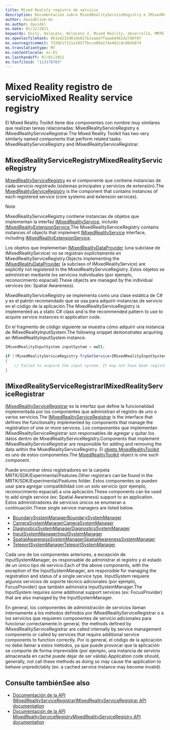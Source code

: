 ```yaml
---
title: Mixed Reality registro de servicio
description: Documentación sobre MixedRealityServiceRegistry e IMixedRealityServiceRegistrar
author: davidkline-ms
ms.author: davidkl
ms.date: 01/12/2021
keywords: Unity, HoloLens, HoloLens 2, Mixed Reality, desarrollo, MRTK
ms.openlocfilehash: 061e4233d61de817b1aaed7faaa6d461427d6f07
ms.sourcegitcommit: f338b1f121a10577bcce08a174e462cdc86d5874
ms.translationtype: MT
ms.contentlocale: es-ES
ms.lasthandoff: 07/01/2021
ms.locfileid: "113176703"
---
```

# <a name="mixed-reality-service-registry"></a><span data-ttu-id="5f17a-104">Mixed Reality registro de servicio</span><span class="sxs-lookup"><span data-stu-id="5f17a-104">Mixed Reality service registry</span></span>

<span data-ttu-id="5f17a-105">El Mixed Reality Toolkit tiene dos componentes con nombre muy similares que realizan tareas relacionadas: MixedRealityServiceRegistry e IMixedRealityServiceRegistrar.</span><span class="sxs-lookup"><span data-stu-id="5f17a-105">The Mixed Reality Toolkit has two very similarly named components that perform related tasks: MixedRealityServiceRegistry and IMixedRealityServiceRegistrar.</span></span>

## <a name="mixedrealityserviceregistry"></a><span data-ttu-id="5f17a-106">MixedRealityServiceRegistry</span><span class="sxs-lookup"><span data-stu-id="5f17a-106">MixedRealityServiceRegistry</span></span>

<span data-ttu-id="5f17a-107">[MixedRealityServiceRegistry](xref:Microsoft.MixedReality.Toolkit.MixedRealityServiceRegistry) es el componente que contiene instancias de cada servicio registrado (sistemas principales y servicios de extensión).</span><span class="sxs-lookup"><span data-stu-id="5f17a-107">The [MixedRealityServiceRegistry](xref:Microsoft.MixedReality.Toolkit.MixedRealityServiceRegistry) is the component that contains instances of each registered service (core systems and extension services).</span></span>

> [!NOTE]
> <span data-ttu-id="5f17a-108">MixedRealityServiceRegistry contiene instancias de objetos que implementan la interfaz [IMixedRealityService,](xref:Microsoft.MixedReality.Toolkit.IMixedRealityService) incluido [IMixedRealityExtensionService.](xref:Microsoft.MixedReality.Toolkit.IMixedRealityExtensionService)</span><span class="sxs-lookup"><span data-stu-id="5f17a-108">The MixedRealityServiceRegistry contains instances of objects that implement [IMixedRealityService](xref:Microsoft.MixedReality.Toolkit.IMixedRealityService) interface, including [IMixedRealityExtensionService](xref:Microsoft.MixedReality.Toolkit.IMixedRealityExtensionService).</span></span>
>
><span data-ttu-id="5f17a-109">Los objetos que implementan [IMixedRealityDataProvider](xref:Microsoft.MixedReality.Toolkit.IMixedRealityDataProvider) (una subclase de IMixedRealityService) no se registran explícitamente en MixedRealityServiceRegistry.</span><span class="sxs-lookup"><span data-stu-id="5f17a-109">Objects implementing the [IMixedRealityDataProvider](xref:Microsoft.MixedReality.Toolkit.IMixedRealityDataProvider) (a subclass of IMixedRealityService) are explicitly not registered in the MixedRealityServiceRegistry.</span></span> <span data-ttu-id="5f17a-110">Estos objetos se administran mediante los servicios individuales (por ejemplo, reconocimiento espacial).</span><span class="sxs-lookup"><span data-stu-id="5f17a-110">These objects are managed by the individual services (ex: Spatial Awareness).</span></span>

<span data-ttu-id="5f17a-111">MixedRealityServiceRegistry se implementa como una clase estática de C# y es el patrón recomendado que se usa para adquirir instancias de servicio en el código de la aplicación.</span><span class="sxs-lookup"><span data-stu-id="5f17a-111">The MixedRealityServiceRegistry is implemented as a static C# class and is the recommended pattern to use to acquire service instances in application code.</span></span>

<span data-ttu-id="5f17a-112">En el fragmento de código siguiente se muestra cómo adquirir una instancia de IMixedRealityInputSystem.</span><span class="sxs-lookup"><span data-stu-id="5f17a-112">The following snippet demonstrates acquiring an IMixedRealityInputSystem instance.</span></span>

```c#
IMixedRealityInputSystem inputSystem = null;

if (!MixedRealityServiceRegistry.TryGetService<IMixedRealityInputSystem>(out inputSystem))
{
    // Failed to acquire the input system. It may not have been registered
}
```

## <a name="imixedrealityserviceregistrar"></a><span data-ttu-id="5f17a-113">IMixedRealityServiceRegistrar</span><span class="sxs-lookup"><span data-stu-id="5f17a-113">IMixedRealityServiceRegistrar</span></span>

<span data-ttu-id="5f17a-114">[IMixedRealityServiceRegistrar](xref:Microsoft.MixedReality.Toolkit.IMixedRealityServiceRegistrar) es la interfaz que define la funcionalidad implementada por los componentes que administran el registro de uno o varios servicios.</span><span class="sxs-lookup"><span data-stu-id="5f17a-114">The [IMixedRealityServiceRegistrar](xref:Microsoft.MixedReality.Toolkit.IMixedRealityServiceRegistrar) is the interface that defines the functionality implemented by components that manage the registration of one or more services.</span></span> <span data-ttu-id="5f17a-115">Los componentes que implementan IMixedRealityServiceRegistrar son responsables de agregar y quitar los datos dentro de MixedRealityServiceRegistry.</span><span class="sxs-lookup"><span data-stu-id="5f17a-115">Components that implement IMixedRealityServiceRegistrar are responsible for adding and removing the data within the MixedRealityServiceRegistry.</span></span> <span data-ttu-id="5f17a-116">El [objeto MixedRealityToolkit](xref:Microsoft.MixedReality.Toolkit.MixedRealityToolkit) es uno de estos componentes.</span><span class="sxs-lookup"><span data-stu-id="5f17a-116">The [MixedRealityToolkit](xref:Microsoft.MixedReality.Toolkit.MixedRealityToolkit) object is one such component.</span></span>

<span data-ttu-id="5f17a-117">Puede encontrar otros registradores en la carpeta MRTK/SDK/Experimental/Features.</span><span class="sxs-lookup"><span data-stu-id="5f17a-117">Other registrars can be found in the MRTK/SDK/Experimental/Features folder.</span></span> <span data-ttu-id="5f17a-118">Estos componentes se pueden usar para agregar compatibilidad con un solo servicio (por ejemplo, reconocimiento espacial) a una aplicación.</span><span class="sxs-lookup"><span data-stu-id="5f17a-118">These components can be used to add single service (ex: Spatial Awareness) support to an application.</span></span> <span data-ttu-id="5f17a-119">Estos administradores de servicios únicos se enumeran a continuación.</span><span class="sxs-lookup"><span data-stu-id="5f17a-119">These single service managers are listed below.</span></span>

- [<span data-ttu-id="5f17a-120">BoundarySystemManager</span><span class="sxs-lookup"><span data-stu-id="5f17a-120">BoundarySystemManager</span></span>](xref:Microsoft.MixedReality.Toolkit.Experimental.Boundary.BoundarySystemManager)
- [<span data-ttu-id="5f17a-121">CameraSystemManager</span><span class="sxs-lookup"><span data-stu-id="5f17a-121">CameraSystemManager</span></span>](xref:Microsoft.MixedReality.Toolkit.Experimental.CameraSystem.CameraSystemManager)
- [<span data-ttu-id="5f17a-122">DiagnosticsSystemManager</span><span class="sxs-lookup"><span data-stu-id="5f17a-122">DiagnosticsSystemManager</span></span>](xref:Microsoft.MixedReality.Toolkit.Experimental.Diagnostics.DiagnosticsSystemManager)
- [<span data-ttu-id="5f17a-123">InputSystemManager</span><span class="sxs-lookup"><span data-stu-id="5f17a-123">InputSystemManager</span></span>](xref:Microsoft.MixedReality.Toolkit.Experimental.Input.InputSystemManager)
- [<span data-ttu-id="5f17a-124">SpatialAwarenessSystemManager</span><span class="sxs-lookup"><span data-stu-id="5f17a-124">SpatialAwarenessSystemManager</span></span>](xref:Microsoft.MixedReality.Toolkit.Experimental.SpatialAwareness.SpatialAwarenessSystemManager)
- [<span data-ttu-id="5f17a-125">TeleportSystemManager</span><span class="sxs-lookup"><span data-stu-id="5f17a-125">TeleportSystemManager</span></span>](xref:Microsoft.MixedReality.Toolkit.Experimental.Teleport.TeleportSystemManager)

<span data-ttu-id="5f17a-126">Cada uno de los componentes anteriores, a excepción de InputSystemManager, es responsable de administrar el registro y el estado de un único tipo de servicio.</span><span class="sxs-lookup"><span data-stu-id="5f17a-126">Each of the above components, with the exception of the InputSystemManager, are responsible for managing the registration and status of a single service type.</span></span> <span data-ttu-id="5f17a-127">InputSystem requiere algunos servicios de soporte técnico adicionales (por ejemplo, FocusProvider) que también administra InputSystemManager.</span><span class="sxs-lookup"><span data-stu-id="5f17a-127">The InputSystem requires some additional support services (ex: FocusProvider) that are also managed by the InputSystemManager.</span></span>

<span data-ttu-id="5f17a-128">En general, los componentes de administración de servicios llaman internamente a los métodos definidos por IMixedRealityServiceRegistrar o a los servicios que requieren componentes de servicio adicionales para funcionar correctamente.</span><span class="sxs-lookup"><span data-stu-id="5f17a-128">In general, the methods defined by IMixedRealityServiceRegistrar are called internally by service management components or called by services that require additional service components to function correctly.</span></span> <span data-ttu-id="5f17a-129">Por lo general, el código de la aplicación no debe llamar a estos métodos, ya que puede provocar que la aplicación se comporte de forma imprevisible (por ejemplo, una instancia de servicio almacenada en caché puede dejar de ser válida).</span><span class="sxs-lookup"><span data-stu-id="5f17a-129">Application code should, generally, not call these methods as doing so may cause the application to behave unpredictably (ex: a cached service instance may become invalid).</span></span>

## <a name="see-also"></a><span data-ttu-id="5f17a-130">Consulte también</span><span class="sxs-lookup"><span data-stu-id="5f17a-130">See also</span></span>

- [<span data-ttu-id="5f17a-131">Documentación de la API IMixedRealityServiceRegistrar</span><span class="sxs-lookup"><span data-stu-id="5f17a-131">IMixedRealityServiceRegistrar API documentation</span></span>](xref:Microsoft.MixedReality.Toolkit.IMixedRealityServiceRegistrar)
- [<span data-ttu-id="5f17a-132">Documentación de la API MixedRealityServiceRegistry</span><span class="sxs-lookup"><span data-stu-id="5f17a-132">MixedRealityServiceRegistry API documentation</span></span>](xref:Microsoft.MixedReality.Toolkit.MixedRealityServiceRegistry)

